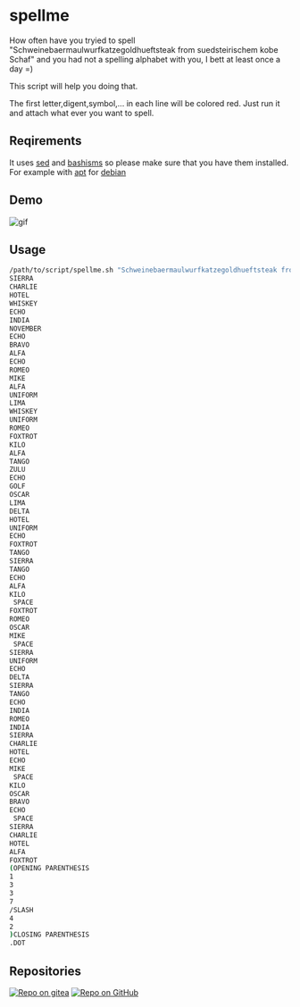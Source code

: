 # spellme
How often have you tryied to spell "Schweinebaermaulwurfkatzegoldhueftsteak from suedsteirischem kobe Schaf" and you had not a spelling alphabet with you, I bett at least once a day =)

This script will help you doing that.

The first letter,digent,symbol,... in each line will be colored red. Just run it and attach what ever you want to spell.

## Reqirements
It uses [sed](https://www.gnu.org/software/sed/) and [bashisms](https://en.wikipedia.org/wiki/Bashism) so please make sure that you have them installed. For example with [apt](https://wiki.debian.org/Apt) for [debian](https://www.debian.org/)

## Demo
![gif](https://gitea.sons-of-sparda.at/oliver.schraml/spellme/src/branch/master/README/spellme.gif)

## Usage
```bash
/path/to/script/spellme.sh "Schweinebaermaulwurfkatzegoldhueftsteak from suedsteirischem kobe Schaf(1337/42)."
SIERRA
CHARLIE
HOTEL
WHISKEY
ECHO
INDIA
NOVEMBER
ECHO
BRAVO
ALFA
ECHO
ROMEO
MIKE
ALFA
UNIFORM
LIMA
WHISKEY
UNIFORM
ROMEO
FOXTROT
KILO
ALFA
TANGO
ZULU
ECHO
GOLF
OSCAR
LIMA
DELTA
HOTEL
UNIFORM
ECHO
FOXTROT
TANGO
SIERRA
TANGO
ECHO
ALFA
KILO
 SPACE
FOXTROT
ROMEO
OSCAR
MIKE
 SPACE
SIERRA
UNIFORM
ECHO
DELTA
SIERRA
TANGO
ECHO
INDIA
ROMEO
INDIA
SIERRA
CHARLIE
HOTEL
ECHO
MIKE
 SPACE
KILO
OSCAR
BRAVO
ECHO
 SPACE
SIERRA
CHARLIE
HOTEL
ALFA
FOXTROT
(OPENING PARENTHESIS
1
3
3
7
/SLASH
4
2
)CLOSING PARENTHESIS
.DOT
```

## Repositories
[![Repo on gitea](https://gitea.sons-of-sparda.at/oliver.schraml/spellme.git)](https://gitea.sons-of-sparda.at/oliver.schraml/spellme.git)
[![Repo on GitHub](https://github.com/suchAdemon/spellme.git)](https://github.com/suchAdemon/spellme.git)
